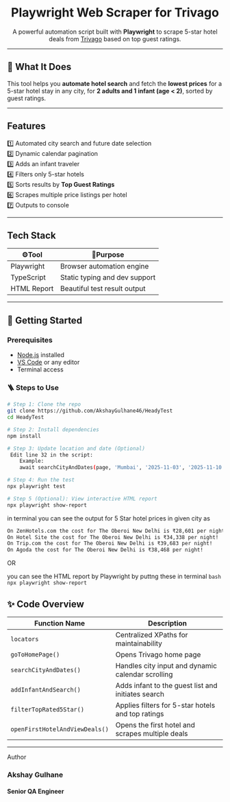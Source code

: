 <h1 align="center">Playwright Web Scraper for Trivago</h1>

<p align="center">
  A powerful automation script built with <strong>Playwright</strong> to scrape 5-star hotel deals from <a href="https://www.trivago.com">Trivago</a> based on top guest ratings.
</p>

---

## 🩻 What It Does

This tool helps you **automate hotel search** and fetch the **lowest prices** for a 5-star hotel stay in any city, for **2 adults and 1 infant (age < 2)**, sorted by guest ratings.

---

##  Features

1️⃣  Automated city search and future date selection  
2️⃣  Dynamic calendar pagination  
3️⃣  Adds an infant traveler  
4️⃣  Filters only 5-star hotels  
5️⃣  Sorts results by **Top Guest Ratings**  
6️⃣  Scrapes multiple price listings per hotel  
7️⃣  Outputs to console

---

##  Tech Stack

| ⚙️Tool        | 🤔Purpose                     |
|-------------|------------------------------|
|  Playwright | Browser automation engine    |
|  TypeScript | Static typing and dev support |
|  HTML Report | Beautiful test result output |

---

## 🏁 Getting Started

###  Prerequisites
- [Node.js](https://nodejs.org/) installed
- [VS Code](https://code.visualstudio.com/) or any editor
- Terminal access

### 🪜 Steps to Use

```bash
# Step 1: Clone the repo
git clone https://github.com/AkshayGulhane46/HeadyTest
cd HeadyTest

# Step 2: Install dependencies
npm install

# Step 3: Update location and date (Optional)
 Edit line 32 in the script:
    Example:
    await searchCityAndDates(page, 'Mumbai', '2025-11-03', '2025-11-10');

# Step 4: Run the test
npx playwright test

# Step 5 (Optional): View interactive HTML report
npx playwright show-report
```


in terminal you can see the output for 5 Star hotel prices in given city as 

```bash 
On ZenHotels.com the cost for The Oberoi New Delhi is ₹28,601 per night!
On Hotel Site the cost for The Oberoi New Delhi is ₹34,338 per night!
On Trip.com the cost for The Oberoi New Delhi is ₹39,683 per night!
On Agoda the cost for The Oberoi New Delhi is ₹38,468 per night!
```

OR

you can see the HTML report by Playwright by puttng these in terminal
```bash  npx playwright show-report ```


## ✨ Code Overview

| Function Name                | Description                                        |
|-----------------------------|----------------------------------------------------|
| `locators`                  | Centralized XPaths for maintainability             |
| `goToHomePage()`            | Opens Trivago home page                            |
| `searchCityAndDates()`      | Handles city input and dynamic calendar scrolling  |
| `addInfantAndSearch()`      | Adds infant to the guest list and initiates search |
| `filterTopRated5Star()`     | Applies filters for 5-star hotels and top ratings  |
| `openFirstHotelAndViewDeals()` | Opens the first hotel and scrapes multiple deals  |



---

Author
### Akshay Gulhane

#### Senior QA Engineer

 


